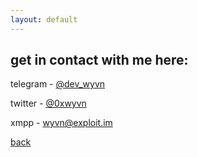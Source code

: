 ```yaml
---
layout: default
---
```


## get in contact with me here:

telegram - [@dev_wyvn](https://t.me/dev_wyvn)

twitter - [@0xwyvn](https://twitter.com/0xwyvn)

xmpp - wyvn@exploit.im

[back](./)
